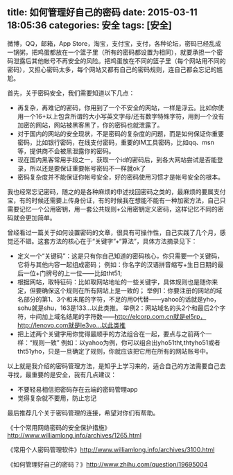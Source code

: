 title: 如何管理好自己的密码 
date: 2015-03-11 18:05:36 
categories: 安全 
tags: [安全] 
---
微博，QQ，邮箱，App Store，淘宝，支付宝，支付，各种论坛，密码已经乱成一锅粥，把鸡蛋都放在一个篮子里（所有的密码都设置为相同），就要承担一个密码泄露后其他帐号不再安全的风险。把鸡蛋放在不同的篮子里（每个网站用不同的密码），又担心密码太多，每个网站又都有自己的密码规则，连自己都会忘记的尴尬。
<!--more-->
首先，关于密码安全，我们需要知道以下几点：

- 再复杂，再难记的密码，你用到了一个不安全的网站，一样是浮云。比如你使用一个16+以上包含所谓的大小写英文字母/还有数字特殊字符，用到一个没有加密的网站，网站被黑客黑了，你的密码也就泄露了。
- 对于国内的网站的安全现状，不是密码的复杂度的问题，而是如何保证你重要密码，比如银行密码，在线支付密码，重要的IM工具密码，比如qq、msn等，提供商不会被黑泄露你的密码。
- 现在国内黑客常用手段之一，获取一个id的密码后，到各大网站尝试是否能登录，所以还是要保证重要帐号密码不一样就ok了
- 密码复杂度并不能保证你帐号安全，好的密码使用习惯才是帐号安全的根本。


我也经常忘记密码，随之的是各种麻烦的申述找回密码之类的，最麻烦的要属支付宝，有的时候还需要上传身份证，有的时候我在想能不能有一种加密方法，自己只需要记忆一个公用密钥，用一套公共规则+公用密钥定义密码，这样记忆不同的密码就会更加简单。

曾经看过一篇关于如何设置密码的文章，很具有可操作性，自己实践了几个月，感觉还不错。这套方法的核心在于“关键字”+“算法”，具体方法摘录见下：

- 定义一个“关键码”：这是只有你自己知道的密码核心，你只需要一个关键码，它将与其他内容一起组成密码； 
例如：你名字的汉语拼音缩写+生日日期的最后一位+门牌号的上一位——比如tht51;
- 根据网站，取特征码：比如取网站地址的一些关键字，具体规则也是随你来定，但要确保这个规则在所有网站上是一致的； 
举例1：你要注册的网站的域名部分的第1、3个和末尾的字符，不足的用0代替——yahoo的话就是yho，sohu就是shu，163是133...以此类推。 
举例2：网站域名的头2个和最后2个字符，中间加上域名结尾的字符数——http://elcorp.com.cn就是el5rp，http://lenovo.com就是le3vo...以此类推
- 把上述两个关键字用你觉得最顺手的方法组合在一起，要点与之前两个一样：“规则一致” 
例如：以yahoo为例，你可以组合出yho51tht,thtyho51或者tht51yho，只是一旦确定了规则，你就应该把它用在所有的网站账号中。

以上就是我介绍的密码管理方法，是知乎上学习来的，适合自己的方法需要自己去寻找，最重要的是安全，我有几点建议：

- 不要轻易相信把密码存在云端的密码管理app
- 觉得复杂就不要用，防止忘记

最后推荐几个关于密码管理的连接，希望对你们有帮助。

《十个常用网络密码的安全保护措施》<http://www.williamlong.info/archives/1265.html>

《常用个人密码管理软件》<http://www.williamlong.info/archives/3100.html>

《如何管理好自己的密码？》<http://www.zhihu.com/question/19695004>




